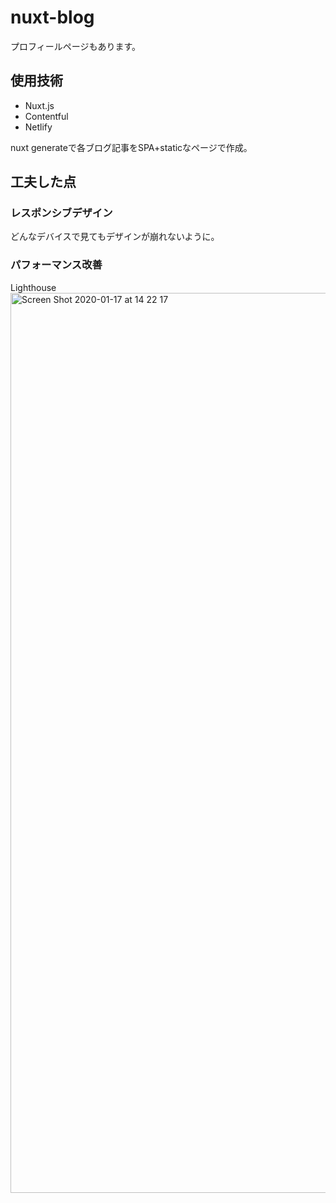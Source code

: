 # nuxt-blog
プロフィールページもあります。

## 使用技術
- Nuxt.js
- Contentful
- Netlify

nuxt generateで各ブログ記事をSPA+staticなページで作成。

## 工夫した点

### レスポンシブデザイン
どんなデバイスで見てもデザインが崩れないように。

### パフォーマンス改善
Lighthouse
<img width="1440" alt="Screen Shot 2020-01-17 at 14 22 17" src="https://user-images.githubusercontent.com/6813556/72594624-2ee03f00-394b-11ea-9b70-b21c65802afd.png">
